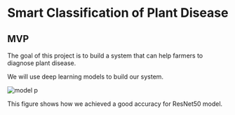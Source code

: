 # Smart Classification of Plant Disease
## MVP


The goal of this project is to build a system that can help farmers to diagnose plant disease.

We will use deep learning models to build our system.

![model p](https://user-images.githubusercontent.com/93079353/150074626-37b1f63f-fd53-4280-a6c9-e3f446e1935d.png)

This figure shows how we achieved a good accuracy for ResNet50 model.
